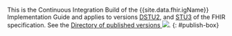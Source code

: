 This is the Continuous Integration Build of the {{site.data.fhir.igName}} Implementation Guide and applies to versions [DSTU2](http://hl7.org/fhir/DSTU2), and [STU3](http://hl7.org/fhir/STU3) of the FHIR specification. See the [Directory of published versions ![](external.png)](history/index.html).
{: #publish-box}
